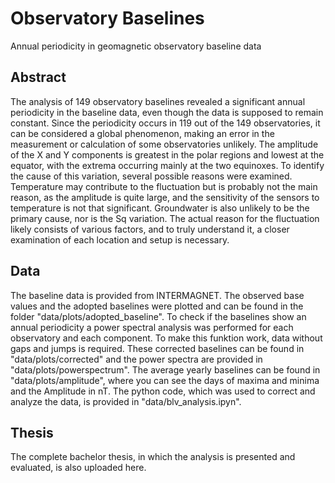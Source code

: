 # Observatory Baselines
Annual periodicity in geomagnetic observatory baseline data

## Abstract
The analysis of 149 observatory baselines revealed a significant annual periodicity in the baseline data, even though the data is supposed to remain constant. Since the periodicity occurs in 119 out of the 149 observatories, it can be considered a global phenomenon, making an error in the measurement or calculation of some observatories unlikely. The amplitude of the X and Y components is greatest in the polar regions and lowest at the equator, with the extrema occurring mainly at the two equinoxes.
To identify the cause of this variation, several possible reasons were examined. Temperature may contribute to the fluctuation but is probably not the main reason, as the amplitude is quite large, and the sensitivity of the sensors to temperature is not that significant. Groundwater is also unlikely to be the primary cause, nor is the Sq variation. The actual reason for the fluctuation likely consists of various factors, and to truly understand it, a closer examination of each location and setup is necessary.

## Data
The baseline data is provided from INTERMAGNET. The observed base values and the adopted baselines were plotted and can be found in the folder "data/plots/adopted_baseline". To check if the baselines show an annual periodicity a power spectral analysis was performed for each observatory and each component. To make this funktion work, data without gaps and jumps is required. These corrected baselines can be found in "data/plots/corrected" and the power spectra are provided in "data/plots/powerspectrum". The average yearly baselines can be found in "data/plots/amplitude", where you can see the days of maxima and minima and the Amplitude in nT. The python code, which was used to correct and analyze the data, is provided in "data/blv_analysis.ipyn". 

## Thesis
The complete bachelor thesis, in which the analysis is presented and evaluated, is also uploaded here.
